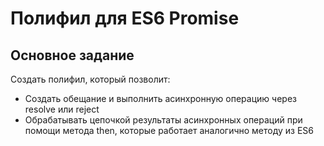 # Полифил для ES6 Promise

## Основное задание
Создать полифил, который позволит:
* Создать обещание и выполнить асинхронную операцию через resolve или reject
* Обрабатывать цепочкой результаты асинхронных операций при помощи метода then, которые работает аналогично методу из ES6